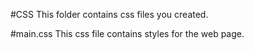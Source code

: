 #CSS
This folder contains css files you created.

#main.css
This css file contains styles for the web page.

